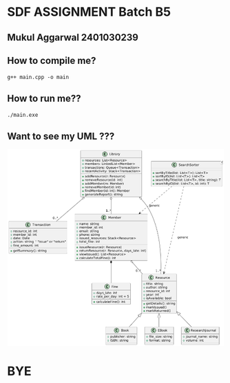 # SDF ASSIGNMENT Batch B5
## Mukul Aggarwal 2401030239 

## How to compile me?
```
g++ main.cpp -o main
```

## How to run me??
```
./main.exe
```

## Want to see my UML ???

![image](mukul_uml.png)

# BYE
